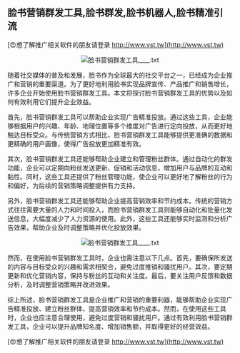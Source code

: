 ## **脸书营销群发工具,脸书群发,脸书机器人,脸书精准引流**

[😍想了解推广相关软件的朋友请登录 http://www.vst.tw](http://www.vst.tw)

 <center><img src="https://vst.tw/MP4/tuiguang/png/8.png" alt="脸书营销群发工具____.txt"></center>

随着社交媒体的普及和发展，脸书作为全球最大的社交平台之一，已经成为企业推广和营销的重要渠道。为了更好地利用脸书实现品牌宣传、产品推广和销售增长，许多企业开始使用脸书营销群发工具。本文将探讨脸书营销群发工具的优势以及如何有效利用它们提升企业效益。

首先，脸书营销群发工具可以帮助企业实现广告精准投放。通过这些工具，企业能够根据用户的兴趣、年龄、地理位置等多个维度对广告进行定向投放，从而更好地触达目标受众。与传统营销方式相比，脸书营销群发工具能够提供更准确的数据和更精确的用户画像，使得广告投放更加精准有效。

其次，脸书营销群发工具还能够帮助企业建立和管理粉丝群体。通过自动化的群发功能，企业可以定期向粉丝发送更新、促销和活动信息，增加用户与品牌的互动和黏性。同时，这些工具还提供了粉丝管理功能，使企业可以更好地了解粉丝的行为和偏好，为后续的营销策略调整提供有力支持。

另外，脸书营销群发工具还能够帮助企业提高营销效率和节约成本。传统的营销方式往往需要大量的人力和时间投入，而脸书营销群发工具则能够自动化和批量化发送信息，大幅度减少了人力资源的使用。此外，这些工具还能够实时监测和分析广告效果，帮助企业及时调整策略并优化投放效果。

 <center><img src="https://vst.tw/MP4/tuiguang/png/1.png" alt="脸书营销群发工具____.txt"></center>

然而，在使用脸书营销群发工具时，企业也需注意以下几点。首先，要确保所发送的内容与目标受众的兴趣和需求相契合，避免过度推销和骚扰用户。其次，要定期更新和优化营销内容，保持与粉丝的互动和关注度。最后，要关注用户反馈和数据分析，及时调整营销策略并改进效果。

综上所述，脸书营销群发工具是企业推广和营销的重要利器，能够帮助企业实现广告精准投放、建立粉丝群体、提高营销效率和节约成本。然而，在使用这些工具时，企业也应注意合理使用，避免过度营销和骚扰用户。通过有效利用脸书营销群发工具，企业可以提升品牌知名度、增加销售额，并取得更好的经营效益。

[😍想了解推广相关软件的朋友请登录 http://www.vst.tw](http://www.vst.tw)



